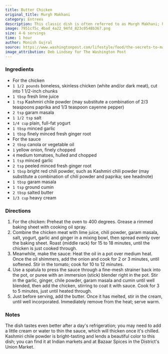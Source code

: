 ```yaml
---
title: Butter Chicken
original_title: Murgh Makhani
category: Entrees 
description: This classic dish is often referred to as Murgh Makhani; here, the point is to smother good grilled chicken in a rich sauce. The dish was created as a way to keep cooked/leftover tandoori chicken from drying out.
image: 7951cf5c_4bad_4a22_94fd_823c0548b367.png
size: 4-6 servings
time: 1 hour
author: Monish Gujral
source: https://www.washingtonpost.com/lifestyle/food/the-secrets-to-making-two-of-indias-most-famous-dishes-from-the-family-that-invented-them/2018/01/29/0e47f76c-fd37-11e7-8f66-2df0b94bb98a_story.html?utm_term=.22e5b3398e7c
image_attribution: Deb Lindsey for The Washington Post
---
```


### Ingredients

* For the chicken
* `1 1/2 pounds` boneless, skinless chicken (white and/or dark meat), cut into 1 1/2-inch chunks
* `1 tbsp` fresh lime juice
* `1 tsp` Kashmiri chile powder (may substitute a combination of 2/3 teaspoons paprika and 1/3 teaspoon cayenne pepper)
* `2 tsp` garam masala
* `1 1/2 tsp` salt
* `1/4 cup` plain, full-fat yogurt
* `1 tbsp` minced garlic
* `1 tbsp` finely minced fresh ginger root
* For the sauce
* `2 tbsp` canola or vegetable oil
* `1` yellow onion, finely chopped
* `4` medium tomatoes, hulled and chopped
* `1 tsp` minced garlic
* `2 tsp` peeled minced fresh ginger root
* `1 tbsp` bright red chili powder, such as Kashmiri chili powder (may substitute a combination of chili powder and paprika; see headnote)
* `1 tbsp` garam masala
* `1 tsp` ground cumin
* `2 tbsp` salted butter
* `1/3 cup` heavy cream

### Directions

1. For the chicken: Preheat the oven to 400 degrees. Grease a rimmed baking sheet with cooking oil spray.
2. Combine the chicken meat with lime juice, chili powder, garam masala, salt, yogurt, garlic and ginger in a mixing bowl, then spread evenly over the baking sheet. Roast (middle rack) for 15 to 18 minutes, until the chicken is just cooked through.
3. Meanwhile, make the sauce: Heat the oil in a pot over medium heat. Once the oil shimmers, add the onion and cook for 2 or 3 minutes, until softened. Stir in the tomato; cook for 10 to 12 minutes.
4. Use a spatula to press the sauce through a fine-mesh strainer back into the pot, or puree with an immersion (stick) blender right in the pot. Stir in the garlic, ginger, chile powder, garam masala and cumin until well blended, then add the chicken, stirring to coat it with sauce. Cook for 3 to 5 minutes, just until heated through.
5. Just before serving, add the butter. Once it has melted, stir in the cream, until well incorporated. Immediately remove from the heat; serve warm.

### Notes

The dish tastes even better after a day's refrigeration; you may need to add a little cream or water to thin the sauce, which will thicken once it's chilled. Kashmiri chile powder is bright-tasting and lends a beautiful color to this dish; you can find it at Indian markets and at Bazaar Spices in the District's Union Market.